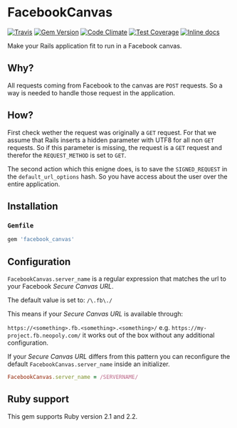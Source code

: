 [github]: https://github.com/neopoly/facebook_canvas
[doc]: http://rubydoc.info/github/neopoly/facebook_canvas/master/file/README.md
[gem]: https://rubygems.org/gems/facebook_canvas
[travis]: https://travis-ci.org/neopoly/facebook_canvas
[codeclimate]: https://codeclimate.com/github/neopoly/facebook_canvas
[inchpages]: https://inch-ci.org/github/neopoly/facebook_canvas

# FacebookCanvas

[![Travis](https://img.shields.io/travis/neopoly/facebook_canvas.svg?branch=master)][travis]
[![Gem Version](https://img.shields.io/gem/v/facebook_canvas.svg)][gem]
[![Code Climate](https://img.shields.io/codeclimate/github/neopoly/facebook_canvas.svg)][codeclimate]
[![Test Coverage](https://codeclimate.com/github/neopoly/facebook_canvas/badges/coverage.svg)][codeclimate]
[![Inline docs](https://inch-ci.org/github/neopoly/facebook_canvas.svg?branch=master&style=flat)][inchpages]

Make your Rails application fit to run in a Facebook canvas.

## Why?

All requests coming from Facebook to the canvas are `POST` requests.
So a way is needed to handle those request in the application.

## How?

First check wether the request was originally a `GET` request.
For that we assume that Rails inserts a hidden parameter with UTF8 for all non `GET` requests.
So if this parameter is missing, the request is a `GET` request and therefor the `REQUEST_METHOD` is set to `GET`.

The second action which this enigne does, is to save the `SIGNED_REQUEST` in the `default_url_options` hash.
So you have access about the user over the entire application.

## Installation

### `Gemfile`

```ruby
gem 'facebook_canvas'
```

## Configuration

`FacebookCanvas.server_name` is a regular expression that matches the url to your Facebook *Secure Canvas URL*.

The default value is set to: `/\.fb\./`

This means if your *Secure Canvas URL* is available through:

`https://<something>.fb.<something>.<something>/` e.g. `https://my-project.fb.neopoly.com/` it works out of the box without any additional configuration.

If your *Secure Canvas URL* differs from this pattern you can reconfigure the default `FacebookCanvas.server_name` inside an initializer.

```ruby
FacebookCanvas.server_name = /SERVERNAME/
```

## Ruby support

This gem supports Ruby version 2.1 and 2.2.
